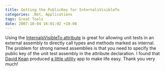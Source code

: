 ```yaml
---
title: Getting the PublicKey for InternalsVisibleTo
categories: .Net, Applications
tags: Great Tools
date: 2007-10-04 16:01:02 +10:00
---
```


Using the [InternalsVisibleTo attribute][0] is great for allowing unit tests in an external assembly to directly call types and methods marked as internal. The problem for strong named assemblies is that you need to specify the public key of the unit test assembly in the attribute declaration. I found that [David Kean][1] produced [a little utility][2] app to make life easy. Thank you very much!

[0]: http://msdn2.microsoft.com/en-us/library/system.runtime.compilerservices.internalsvisibletoattribute.aspx
[1]: http://davidkean.net/
[2]: http://davidkean.net/archive/2005/10/06/1183.aspx
